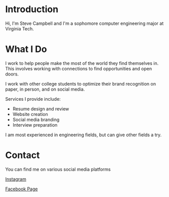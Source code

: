 # Introduction

Hi, I'm Steve Campbell and I'm a sophomore computer engineering major at Virginia Tech. 

# What I Do

I work to help people make the most of the world they find themselves in. This involves working with connections to find opportunities and open doors.

I work with other college students to optimize their brand recognition on paper, in person, and on social media.

Services I provide include:
* Resume design and review
* Website creation
* Social media branding
* Interview preparation

I am most experienced in engineering fields, but can give other fields a try.

# Contact

You can find me on various social media platforms

[Instagram](https://www.instagram.com/stevencampbell98/)

[Facebook Page](https://www.facebook.com/campbellsteve98/)
